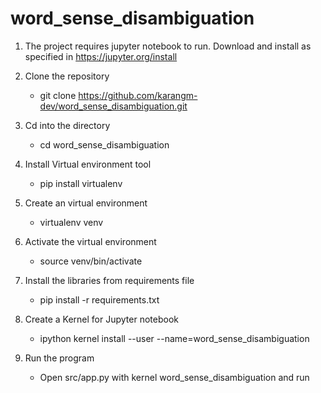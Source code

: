 # word_sense_disambiguation

1. The project requires jupyter notebook to run. Download and install as specified in https://jupyter.org/install<br/>

2. Clone the repository<br/>
	  * git clone https://github.com/karangm-dev/word_sense_disambiguation.git<br/>

3. Cd into the directory<br/>
	  * cd word_sense_disambiguation<br/>

4. Install Virtual environment tool<br/> 
	  * pip install virtualenv<br/>

5. Create an virtual environment<br/> 
	  * virtualenv venv<br/>

6. Activate the virtual environment<br/>
	  * source venv/bin/activate<br/>
    
7. Install the libraries from requirements file<br/> 
	  * pip install -r requirements.txt<br/>
    
8. Create a Kernel for Jupyter notebook<br/> 
	  * ipython kernel install --user --name=word_sense_disambiguation<br/>  

9. Run the program<br/> 
	  * Open src/app.py with kernel word_sense_disambiguation and run<br/>
